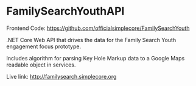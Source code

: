 # FamilySearchYouthAPI

Frontend Code: https://github.com/officialsimplecore/FamilySearchYouth

.NET Core Web API that drives the data for the Family Search Youth engagement focus prototype.

Includes algorithm for parsing Key Hole Markup data to a Google Maps readable object in services.

Live link:
http://familysearch.simplecore.org
